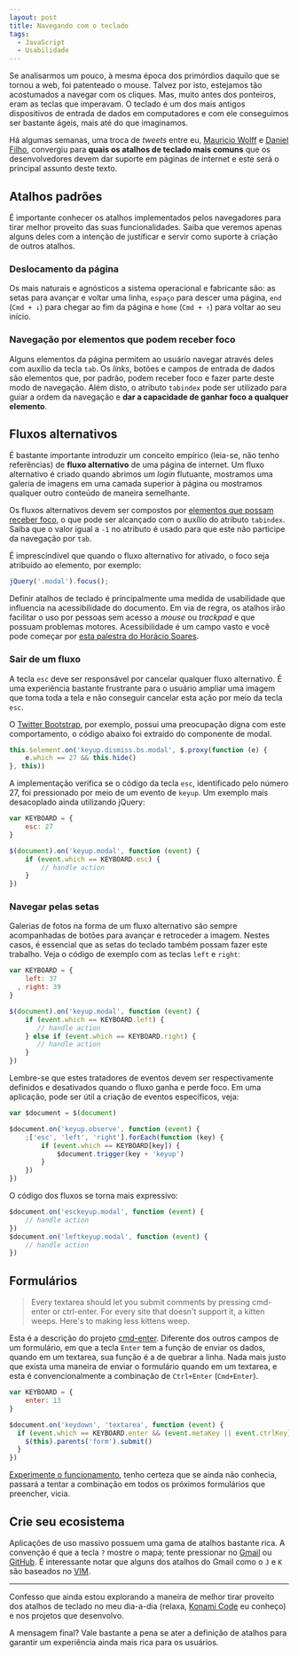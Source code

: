 ```yaml
---
layout: post
title: Navegando com o teclado
tags:
  - JavaScript
  - Usabilidade
---
```


Se analisarmos um pouco, à mesma época dos primórdios daquilo que se tornou a web, foi patenteado o mouse. Talvez por isto, estejamos tão acostumados a navegar com os cliques. Mas, muito antes dos ponteiros, eram as teclas que imperavam. O teclado é um dos mais antigos dispositivos de entrada de dados em computadores e com ele conseguimos ser bastante ágeis, mais até do que imaginamos.

Há algumas semanas, uma troca de *tweets* entre eu, [Mauricio Wolff](https://twitter.com/bitbonsai) e [Daniel Filho](https://twitter.com/danielfilho), convergiu para **quais os atalhos de teclado mais comuns** que os desenvolvedores devem dar suporte em páginas de internet e este será o principal assunto deste texto.

## Atalhos padrões

É importante conhecer os atalhos implementados pelos navegadores para tirar melhor proveito das suas funcionalidades. Saiba que veremos apenas alguns deles com a intenção de justificar e servir como suporte à criação de outros atalhos.

### Deslocamento da página

Os mais naturais e agnósticos a sistema operacional e fabricante são: as setas para avançar e voltar uma linha, `espaço` para descer uma página, `end` (`Cmd + ↓`) para chegar ao fim da página e `home` (`Cmd + ↑`) para voltar ao seu início.

### Navegação por elementos que podem receber foco

Alguns elementos da página permitem ao usuário navegar através deles com auxílio da tecla `tab`. Os *links*, botões e campos de entrada de dados são elementos que, por padrão, podem receber foco e fazer parte deste modo de navegação. Além disto, o atributo `tabindex` pode ser utilizado para guiar a ordem da navegação e **dar a capacidade de ganhar foco a qualquer elemento**.

## Fluxos alternativos

É bastante importante introduzir um conceito empírico (leia-se, não tenho referências) de **fluxo alternativo** de uma página de internet. Um fluxo alternativo é criado quando abrimos um *login* flutuante, mostramos uma galeria de imagens em uma camada superior à página ou mostramos qualquer outro conteúdo de maneira semelhante.

Os fluxos alternativos devem ser compostos por [elementos que possam receber foco](#Navegação-por-elementos-que-podem-receber-foco), o que pode ser alcançado com o auxílio do atributo `tabindex`. Saiba que o valor igual a `-1` no atributo é usado para que este não participe da navegação por `tab`. 

É imprescindível que quando o fluxo alternativo for ativado, o foco seja atribuído ao elemento, por exemplo:

~~~javascript
jQuery('.modal').focus();
~~~

Definir atalhos de teclado é principalmente uma medida de usabilidade que influencia na acessibilidade do documento. Em via de regra, os atalhos irão facilitar o uso por pessoas sem acesso a *mouse* ou *trackpad* e que possuam problemas motores. Acessibilidade é um campo vasto e você pode começar por [esta palestra do Horácio Soares](http://www.slideshare.net/horacio.soares/frontin-rio-junho2013).

### Sair de um fluxo

A tecla `esc` deve ser responsável por cancelar qualquer fluxo alternativo. É uma experiência bastante frustrante para o usuário ampliar uma imagem que toma toda a tela e não conseguir cancelar esta ação por meio da tecla `esc`.

O [Twitter Bootstrap](getbootstrap.com), por exemplo, possui uma preocupação digna com este comportamento, o código abaixo foi extraído do componente de modal.

~~~javascript
this.$element.on('keyup.dismiss.bs.modal', $.proxy(function (e) {
    e.which == 27 && this.hide()
}, this))
~~~

A implementação verifica se o código da tecla `esc`, identificado pelo número 27, foi pressionado por meio de um evento de `keyup`. Um exemplo mais desacoplado ainda utilizando jQuery:

~~~javascript
var KEYBOARD = {
    esc: 27
}

$(document).on('keyup.modal', function (event) {
    if (event.which == KEYBOARD.esc) {
        // handle action	
    }
})
~~~

### Navegar pelas setas

Galerias de fotos na forma de um fluxo alternativo são sempre acompanhadas de botões para avançar e retroceder a imagem. Nestes casos, é essencial que as setas do teclado também possam fazer este trabalho. Veja o código de exemplo com as teclas `left` e `right`:

~~~javascript
var KEYBOARD = {
    left: 37
  , right: 39
}

$(document).on('keyup.modal', function (event) {
    if (event.which == KEYBOARD.left) {
       // handle action
    } else if (event.which == KEYBOARD.right) {
       // handle action	
    }
})
~~~

Lembre-se que estes tratadores de eventos devem ser respectivamente definidos e desativados quando o fluxo ganha e perde foco. Em uma aplicação, pode ser útil a criação de eventos específicos, veja:

~~~javascript
var $document = $(document)

$document.on('keyup.observe', function (event) {
    ;['esc', 'left', 'right'].forEach(function (key) {
        if (event.which == KEYBOARD[key]) {
        	$document.trigger(key + 'keyup')
        }
    })
})
~~~

O código dos fluxos se torna mais expressivo:

~~~javascript
$document.on('esckeyup.modal', function (event) {
    // handle action
})
$document.on('leftkeyup.modal', function (event) {
    // handle action
})
~~~

## Formulários

> Every textarea should let you submit comments by pressing cmd-enter or ctrl-enter. For every site that doesn't support it, a kitten weeps. Here's to making less kittens weep.

Esta é a descrição do projeto [cmd-enter](https://github.com/dewski/cmd-enter). Diferente dos outros campos de um formulário, em que a tecla `Enter` tem a função de enviar os dados, quando em um textarea, sua função é a de quebrar a linha. Nada mais justo que exista uma maneira de enviar o formulário quando em um textarea, e esta é convencionalmente a combinação de `Ctrl+Enter` (`Cmd+Enter`).

~~~javascript
var KEYBOARD = {
    enter: 13
}

$document.on('keydown', 'textarea', function (event) {
  if (event.which == KEYBOARD.enter && (event.metaKey || event.ctrlKey)) {
    $(this).parents('form').submit()
  }
})
~~~

[Experimente o funcionamento](http://jsfiddle.net/rPWhv/), tenho certeza que se ainda não conhecia, passará a tentar a combinação em todos os próximos formulários que preencher, vicia.

## Crie seu ecosistema

Aplicações de uso massivo possuem uma gama de atalhos bastante rica. A convenção é que a tecla `?` mostre o mapa; tente pressionar no [Gmail](http://gmail.com) ou [GitHub](http://github.com). É interessante notar que alguns dos atalhos do Gmail como o `J` e `K` são baseados no [VIM](http://www.vim.org).

----------

Confesso que ainda estou explorando a maneira de melhor tirar proveito dos atalhos de teclado no meu dia-a-dia (relaxa, [Konami Code](http://en.wikipedia.org/wiki/Konami_Code) eu conheço) e nos projetos que desenvolvo.

A mensagem final? Vale bastante a pena se ater a definição de atalhos para garantir um experiência ainda mais rica para os usuários.